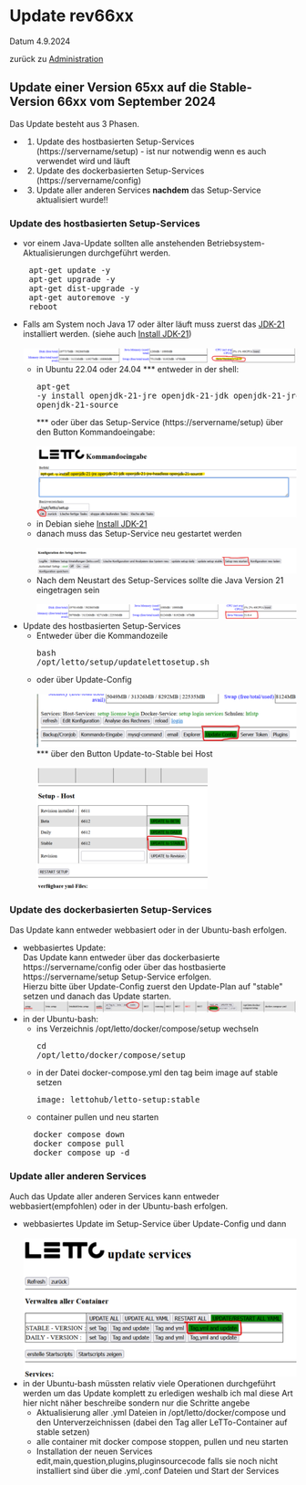 # Update rev66xx
Datum 4.9.2024

zurück zu [Administration](../Administration/index.md)

##  Update einer Version 65xx auf die Stable-Version 66xx vom September 2024 

Das Update besteht aus 3 Phasen.
* 1. Update des hostbasierten Setup-Services (https://servername/setup) - ist nur notwendig wenn es auch verwendet wird und läuft
* 2. Update des dockerbasierten Setup-Services (https://servername/config) 
* 3. Update aller anderen Services **nachdem** das Setup-Service aktualisiert wurde!!

###  Update des hostbasierten Setup-Services 
* vor einem Java-Update sollten alle anstehenden Betriebsystem-Aktualisierungen durchgeführt werden. <br>
<pre>    apt-get update -y
    apt-get upgrade -y
    apt-get dist-upgrade -y
    apt-get autoremove -y
    reboot</pre>
* Falls am System noch Java 17 oder älter läuft muss zuerst das [JDK-21](../InstallJDK-21/index.md) installiert werden. (siehe auch [Install JDK-21](../InstallJDK-21/index.md)) <br><br>![1000px-Java-version_setup.png](1000px-Java-version_setup.png)
  * in Ubuntu 22.04 oder 24.04
*** entweder in der shell: <pre>apt-get -y install openjdk-21-jre openjdk-21-jdk openjdk-21-jre-headless openjdk-21-source</pre>
*** oder über das Setup-Service (https://servername/setup) über den Button Kommandoeingabe:  <br><br>![1000px-Java_install_21.png](1000px-Java_install_21.png)
  * in Debian siehe [Install JDK-21](../InstallJDK-21/index.md)
  * danach muss das Setup-Service neu gestartet werden <br><br>![1000px-Setup_restart.png](1000px-Setup_restart.png)
  * Nach dem Neustart des Setup-Services sollte die Java Version 21 eingetragen sein <br><br>![1000px-Java_Version_21.png](1000px-Java_Version_21.png)<br>
* Update des hostbasierten Setup-Services
  * Entweder über die Kommandozeile <pre>bash /opt/letto/setup/updatelettosetup.sh</pre>
  * oder über Update-Config <br><br>![500px-Update-Config.png](500px-Update-Config.png)
*** über den Button Update-to-Stable bei Host <br><br>![300px-Setup-Update-Stable.png](300px-Setup-Update-Stable.png)

###  Update des dockerbasierten Setup-Services 
Das Update kann entweder webbasiert oder in der Ubuntu-bash erfolgen.
* webbasiertes Update: <br> Das Update kann entweder über das dockerbasierte https://servername/config oder über das hostbasierte https://servername/setup Setup-Service erfolgen.<br>Hierzu bitte über Update-Config zuerst den Update-Plan auf "stable" setzen und danach das Update starten.<br>![1000px-Setup_docker_update_stable.png](1000px-Setup_docker_update_stable.png)
* in der Ubuntu-bash:
  * ins Verzeichnis /opt/letto/docker/compose/setup wechseln<pre>cd /opt/letto/docker/compose/setup</pre>
  * in der Datei docker-compose.yml den tag beim image auf stable setzen<pre>image: lettohub/letto-setup:stable</pre>
  * container pullen und neu starten 
<pre>     docker compose down
     docker compose pull
     docker compose up -d</pre>

###  Update aller anderen Services 
Auch das Update aller anderen Services kann entweder webbasiert(empfohlen) oder in der Ubuntu-bash erfolgen.
* webbasiertes Update im Setup-Service über Update-Config und dann <br><br>![600px-Update_stable_all.png](600px-Update_stable_all.png)
* in der Ubuntu-bash müssten relativ viele Operationen durchgeführt werden um das Update komplett zu erledigen weshalb ich mal diese Art hier nicht näher beschreibe sondern nur die Schritte angebe
  * Aktualisierung aller .yml Dateien in /opt/letto/docker/compose und den Unterverzeichnissen (dabei den Tag aller LeTTo-Container auf stable setzen)
  * alle container mit docker compose stoppen, pullen und neu starten
  * Installation der neuen Services edit,main,question,plugins,pluginsourcecode falls sie noch nicht installiert sind über die .yml,.conf Dateien und Start der Services

